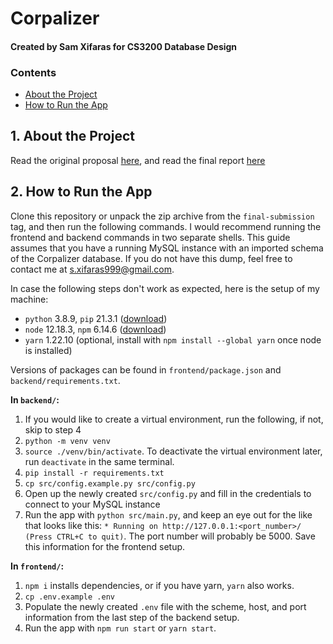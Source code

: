 # Corpalizer
#### Created by Sam Xifaras for CS3200 Database Design

### Contents
* [About the Project](#1-about-the-project)
* [How to Run the App](#2-how-to-run-the-app)

## 1. About the Project
Read the original proposal [here](link), and read the final report [here](link)

## 2. How to Run the App
Clone this repository or unpack the zip archive from the `final-submission` tag, and then run the following commands.
I would recommend running the frontend and backend commands in two separate shells.
This guide assumes that you have a running MySQL instance with an imported schema of the Corpalizer database. 
If you do not have this dump, feel free to contact me at [s.xifaras999@gmail.com](mailto:s.xifaras999@gmail.com).

In case the following steps don't work as expected, here is the setup of my machine:
* `python` 3.8.9, `pip` 21.3.1 ([download](https://www.python.org/downloads/))
* `node` 12.18.3, `npm` 6.14.6 ([download](https://nodejs.org/en/download/))
* `yarn` 1.22.10 (optional, install with `npm install --global yarn` once node is installed)

Versions of packages can be found in `frontend/package.json` and `backend/requirements.txt`.

**In `backend/`:**
1. If you would like to create a virtual environment, run the following, if not, skip to step 4
1. `python -m venv venv`
1. `source ./venv/bin/activate`. To deactivate the virtual environment later, run `deactivate` in the same terminal.
1. `pip install -r requirements.txt`
1. `cp src/config.example.py src/config.py`
1. Open up the newly created `src/config.py` and fill in the credentials to connect to your MySQL instance
1. Run the app with `python src/main.py`, and keep an eye out for the like that looks like this: `* Running on http://127.0.0.1:<port_number>/ (Press CTRL+C to quit)`. The port number will probably be 5000. Save this information for the frontend setup.

**In `frontend/`:**
1. `npm i` installs dependencies, or if you have yarn, `yarn` also works.
1. `cp .env.example .env`
1. Populate the newly created `.env` file with the scheme, host, and port information from the last step of the backend setup.
1. Run the app with `npm run start` or `yarn start`.

